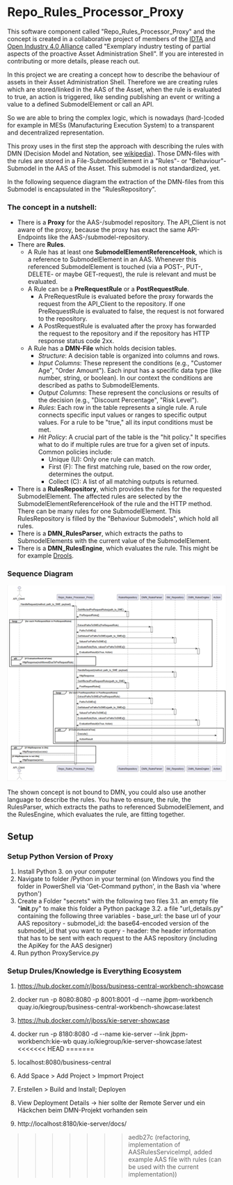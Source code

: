 # Repo_Rules_Processor_Proxy

This software component called "Repo_Rules_Processor_Proxy" and the concept is created in a collaborative project of members of the [IDTA](https://industrialdigitaltwin.org/) and [Open Industry 4.0 Alliance](https://openindustry4.com/) called "Exemplary industry testing of partial aspects of the proactive Asset Administration Shell". If you are interested in contributing or more details, please reach out.

In this project we are creating a concept how to describe the behaviour of assets in their Asset Administration Shell. Therefore we are creating rules which are stored/linked in the AAS of the Asset, when the rule is evaluated to true, an action is triggered, like sending publishing an event or writing a value to a defined SubmodelElement or call an API.

So we are able to bring the complex logic, which is nowadays (hard-)coded for example in MESs (Manufacturing Execution System) to a transparent and decentralized representation.

This proxy uses in the first step the approach with describing the rules with DMN (Decision Model and Notation, see [wikipedia](https://en.wikipedia.org/wiki/Decision_Model_and_Notation)).
Those DMN-files with the rules are stored in a File-SubmodelElement in a "Rules"- or "Behaviour"-Submodel in the AAS of the Asset. This submodel is not standardized, yet.

In the following sequence diagram the extraction of the DMN-files from this Submodel is encapsulated in the "RulesRepository".

### The concept in a nutshell:
- There is a **Proxy** for the AAS-/submodel repository. The API_Client is not aware of the proxy, because the proxy has exact the same API-Endpoints like the AAS-/submodel-repository.
- There are **Rules**. 
    - A Rule has at least one **SubmodelElementReferenceHook**, which is a reference to SubmodelElement in an AAS. Whenever this referenced SubmodelElement is touched (via a POST-, PUT-, DELETE- or maybe GET-request), the rule is relevant and must be evaluated.
    - A Rule can be a **PreRequestRule** or a **PostRequestRule**.
        - A PreRequestRule is evaluated before the proxy forwards the request from the API_Client to the repository. If one PreRequestRule is evaluated to false, the request is not forwared to the repository.
        - A PostRequestRule is evaluated after the proxy has forwarded the request to the repository and if the repository has HTTP response status code 2xx.
    - A Rule has a **DMN-File** which holds decision tables.  
        - *Structure*: A decision table is organized into columns and rows.
        - *Input Columns*: These represent the conditions (e.g., "Customer Age", "Order Amount"). Each input has a specific data type (like number, string, or boolean). In our context the conditions are described as paths to SubmodelElements. 
        - *Output Columns*: These represent the conclusions or results of the decision (e.g., "Discount Percentage", "Risk Level").
        - *Rules*: Each row in the table represents a single rule. A rule connects specific input values or ranges to specific output values. For a rule to be "true," all its input conditions must be met.
        - *Hit Policy*: A crucial part of the table is the "hit policy." It specifies what to do if multiple rules are true for a given set of inputs. Common policies include:
            - Unique (U): Only one rule can match.
            - First (F): The first matching rule, based on the row order, determines the output.
            - Collect (C): A list of all matching outputs is returned.
- There is a **RulesRepository**, which provides the rules for the requested SubmodelElement. The affected rules are selected by the SubmodelElementReferenceHook of the rule and the HTTP method. There can be many rules for one SubmodelElement. This RulesRepository is filled by the "Behaviour Submodels", which hold all rules.
- There is a **DMN_RulesParser**, which extracts the paths to SubmodelElements with the current value of the SubmodelElement.
- There is a **DMN_RulesEngine**, which evaluates the rule. This might be for example [Drools](https://drools.org/).



### Sequence Diagram

![Rules Engine Sequence Diagram](/diagrams/RulesEngine_Sequence.png)

The shown concept is not bound to DMN, you could also use another language to describe the rules. You have to ensure, the rule, the RulesParser, which extracts the paths to referenced SubmodelElement, and the RulesEngine, which evaluates the rule, are fitting together.

## Setup

### Setup Python Version of Proxy
1. Install Python 3. on your computer
2. Navigate to folder /Python in your terminal (on Windows you find the folder in PowerShell via 'Get-Command python', in the Bash via 'where python')
3. Create a Folder "secrets" with the following two files
    3.1. an empty file "__init__.py" to make this folder a Python package
    3.2. a file "url_details.py" containing the following three variables
        - base_url: the base url of your AAS repository
        - submodel_id: the base64-encoded version of the submodel_id that you want to query
        - header: the header information that has to be sent with each request to the AAS repository (including the ApiKey for the AAS designer)
3. Run python ProxyService.py

### Setup Drules/Knowledge is Everything Ecosystem
1. https://hub.docker.com/r/jboss/business-central-workbench-showcase
2. docker run -p 8080:8080 -p 8001:8001 -d --name jbpm-workbench quay.io/kiegroup/business-central-workbench-showcase:latest
3. https://hub.docker.com/r/jboss/kie-server-showcase
4. docker run -p 8180:8080 -d --name kie-server --link jbpm-workbench:kie-wb quay.io/kiegroup/kie-server-showcase:latest
<<<<<<< HEAD
=======


1. localhost:8080/business-central
2. Add Space > Add Project > Impmort Project
3. Erstellen > Build and Install; Deployen
4. View Deployment Details -> hier sollte der Remote Server und ein Häckchen beim DMN-Projekt vorhanden sein

1. http://localhost:8180/kie-server/docs/
>>>>>>> aedb27c (refactoring, implementation of AASRulesServiceImpl, added example AAS file with rules (can be used with the current implementation))
